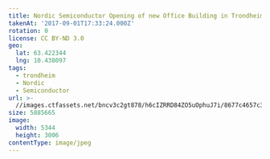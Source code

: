 ```yaml
---
title: Nordic Semiconductor Opening of new Office Building in Trondheim
takenAt: '2017-09-01T17:33:24.000Z'
rotation: 0
license: CC BY-ND 3.0
geo:
  lat: 63.422344
  lng: 10.438097
tags:
  - trondheim
  - Nordic
  - Semiconductor
url: >-
  //images.ctfassets.net/bncv3c2gt878/h6cIZRRD84ZO5uOphuJ7i/8677c4657c3b1223f547c600cb35f2bc/nordic-semiconductor-opening-of-new-office-building-in-trondheim_36865493551_o
size: 5885665
image:
  width: 5344
  height: 3006
contentType: image/jpeg
---
```


